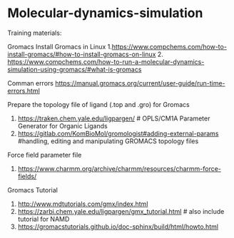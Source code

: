 # Molecular-dynamics-simulation


Training materials: 

Gromacs
Install Gromacs in Linux
1.https://www.compchems.com/how-to-install-gromacs/#how-to-install-gromacs-on-linux
2. https://www.compchems.com/how-to-run-a-molecular-dynamics-simulation-using-gromacs/#what-is-gromacs

Comman errors 
https://manual.gromacs.org/current/user-guide/run-time-errors.html




Prepare the topology file of ligand (.top and .gro) for Gromacs

1. https://traken.chem.yale.edu/ligpargen/   # OPLS/CM1A Parameter Generator for Organic Ligands
2. https://gitlab.com/KomBioMol/gromologist#adding-external-params   #handling, editing and manipulating GROMACS topology files

Force field parameter file 
1. https://www.charmm.org/archive/charmm/resources/charmm-force-fields/


Gromacs Tutorial

1. http://www.mdtutorials.com/gmx/index.html 
2. https://zarbi.chem.yale.edu/ligpargen/gmx_tutorial.html # also include tutorial for NAMD
3. https://gromacstutorials.github.io/doc-sphinx/build/html/howto.html
